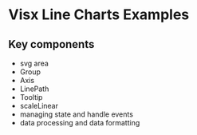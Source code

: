 # Visx Line Charts Examples

## Key components

- svg area
- Group
- Axis
- LinePath
- Tooltip
- scaleLinear
- managing state and handle events
- data processing and data formatting
